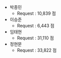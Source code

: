 - 박종민
  - Request : 10,839 점
- 이승준
  - Request : 6,443 점
- 임태현
  - Request : 31,110 점
- 정현문
  - Request : 33,822 점
